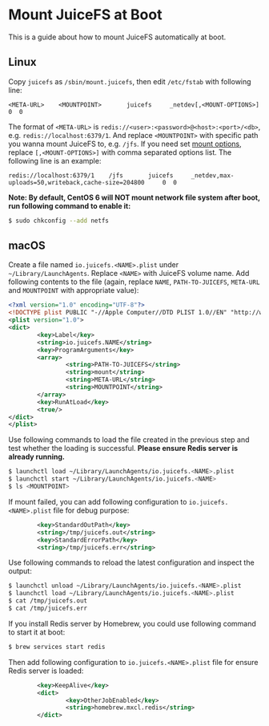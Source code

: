 # Mount JuiceFS at Boot

This is a guide about how to mount JuiceFS automatically at boot.

## Linux

Copy `juicefs` as `/sbin/mount.juicefs`, then edit `/etc/fstab` with following line:

```
<META-URL>    <MOUNTPOINT>       juicefs     _netdev[,<MOUNT-OPTIONS>]     0  0
```

The format of `<META-URL>` is `redis://<user>:<password>@<host>:<port>/<db>`, e.g. `redis://localhost:6379/1`. And replace `<MOUNTPOINT>` with specific path you wanna mount JuiceFS to, e.g. `/jfs`. If you need set [mount options](reference/command_reference.md#juicefs-mount), replace `[,<MOUNT-OPTIONS>]` with comma separated options list. The following line is an example:

```
redis://localhost:6379/1    /jfs       juicefs     _netdev,max-uploads=50,writeback,cache-size=204800     0  0
```

**Note: By default, CentOS 6 will NOT mount network file system after boot, run following command to enable it:**

```bash
$ sudo chkconfig --add netfs
```

## macOS

Create a file named `io.juicefs.<NAME>.plist` under `~/Library/LaunchAgents`. Replace `<NAME>` with JuiceFS volume name. Add following contents to the file (again, replace `NAME`, `PATH-TO-JUICEFS`, `META-URL` and `MOUNTPOINT` with appropriate value):

```xml
<?xml version="1.0" encoding="UTF-8"?>
<!DOCTYPE plist PUBLIC "-//Apple Computer//DTD PLIST 1.0//EN" "http://www.apple.com/DTDs/PropertyList-1.0.dtd">
<plist version="1.0">
<dict>
        <key>Label</key>
        <string>io.juicefs.NAME</string>
        <key>ProgramArguments</key>
        <array>
                <string>PATH-TO-JUICEFS</string>
                <string>mount</string>
                <string>META-URL</string>
                <string>MOUNTPOINT</string>
        </array>
        <key>RunAtLoad</key>
        <true/>
</dict>
</plist>
```

Use following commands to load the file created in the previous step and test whether the loading is successful. **Please ensure Redis server is already running.**

```bash
$ launchctl load ~/Library/LaunchAgents/io.juicefs.<NAME>.plist
$ launchctl start ~/Library/LaunchAgents/io.juicefs.<NAME>
$ ls <MOUNTPOINT>
```

If mount failed, you can add following configuration to `io.juicefs.<NAME>.plist` file for debug purpose:

```xml
        <key>StandardOutPath</key>
        <string>/tmp/juicefs.out</string>
        <key>StandardErrorPath</key>
        <string>/tmp/juicefs.err</string>
```

Use following commands to reload the latest configuration and inspect the output:

```bash
$ launchctl unload ~/Library/LaunchAgents/io.juicefs.<NAME>.plist
$ launchctl load ~/Library/LaunchAgents/io.juicefs.<NAME>.plist
$ cat /tmp/juicefs.out
$ cat /tmp/juicefs.err
```

If you install Redis server by Homebrew, you could use following command to start it at boot:

```bash
$ brew services start redis
```

Then add following configuration to `io.juicefs.<NAME>.plist` file for ensure Redis server is loaded:

```xml
        <key>KeepAlive</key>
        <dict>
                <key>OtherJobEnabled</key>
                <string>homebrew.mxcl.redis</string>
        </dict>
```
